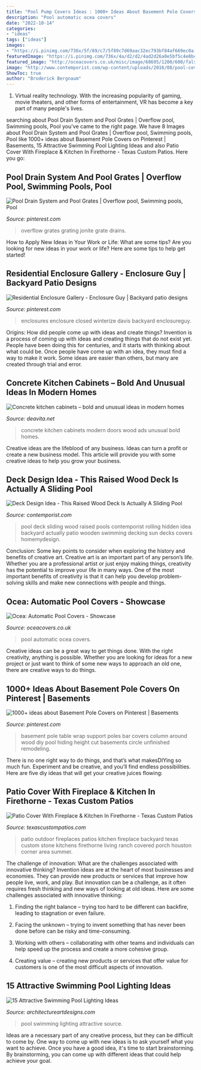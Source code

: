 ```yaml
---
title: "Pool Pump Covers Ideas : 1000+ Ideas About Basement Pole Covers On Pinterest"
description: "Pool automatic ocea covers"
date: "2022-10-14"
categories:
- "ideas"
tags: ["ideas"]
images:
- "https://i.pinimg.com/736x/5f/89/c7/5f89c7d69aac32ec793bf84af669ec0a--pools.jpg"
featuredImage: "https://i.pinimg.com/736x/4a/d2/d2/4ad2d26a0e5bf5c4e8bc0f582ef2fc69--basement-pole-covers-basement-pole-table.jpg"
featured_image: "http://oceacovers.co.uk/misc/image/68695/1200/600/false"
image: "http://www.contemporist.com/wp-content/uploads/2016/08/pool-cover_010816_04-800x1210.jpg"
ShowToc: true
author: "Broderick Bergnaum"
---
```



1. Virtual reality technology. With the increasing popularity of gaming, movie theaters, and other forms of entertainment, VR has become a key part of many people's lives.

	

		
searching about Pool Drain System and Pool Grates | Overflow pool, Swimming pools, Pool you've came to the right page. We have 8 Images about Pool Drain System and Pool Grates | Overflow pool, Swimming pools, Pool like 1000+ ideas about Basement Pole Covers on Pinterest | Basements, 15 Attractive Swimming Pool Lighting Ideas and also Patio Cover With Fireplace &amp; Kitchen In Firethorne - Texas Custom Patios. Here you go:
		
    
## Pool Drain System And Pool Grates | Overflow Pool, Swimming Pools, Pool

<img loading=lazy src="https://i.pinimg.com/736x/5f/89/c7/5f89c7d69aac32ec793bf84af669ec0a--pools.jpg" onerror="this.onerror=null;this.src='https://tse3.mm.bing.net/th?id=OIP.ciwbSNGZhCXhR_DOuUQ4zgAAAA&amp;pid=15.1';" alt="Pool Drain System and Pool Grates | Overflow pool, Swimming pools, Pool">

_Source: pinterest.com_

>overflow grates grating jonite grate drains. 

	

How to Apply New Ideas in Your Work or Life: What are some tips?
Are you looking for new ideas in your work or life? Here are some tips to help get started!

    
## Residential Enclosure Gallery - Enclosure Guy | Backyard Patio Designs

<img loading=lazy src="https://i.pinimg.com/736x/c3/1f/ed/c31fedc4115522d98d5f19b0d2edaf31.jpg" onerror="this.onerror=null;this.src='https://tse3.mm.bing.net/th?id=OIP.nm0MRTHIzmWAibjRuCbrVQHaFj&amp;pid=15.1';" alt="Residential Enclosure Gallery - Enclosure Guy | Backyard patio designs">

_Source: pinterest.com_

>enclosures enclosure closed winterize davis backyard enclosureguy. 

	

Origins: How did people come up with ideas and create things?
Invention is a process of coming up with ideas and creating things that do not exist yet. People have been doing this for centuries, and it starts with thinking about what could be. Once people have come up with an idea, they must find a way to make it work. Some ideas are easier than others, but many are created through trial and error.

    
## Concrete Kitchen Cabinets – Bold And Unusual Ideas In Modern Homes

<img loading=lazy src="https://deavita.net/wp-content/uploads/2018/08/custom-made-concrete-kitchen-cabinets-and-wood-doors-in-modern-kitchen.jpg" onerror="this.onerror=null;this.src='https://tse4.mm.bing.net/th?id=OIP.R8H13fLJdpDKFRt5CqKyLQHaFp&amp;pid=15.1';" alt="Concrete kitchen cabinets – bold and unusual ideas in modern homes">

_Source: deavita.net_

>concrete kitchen cabinets modern doors wood ads unusual bold homes. 

	

Creative ideas are the lifeblood of any business. Ideas can turn a profit or create a new business model. This article will provide you with some creative ideas to help you grow your business.

    
## Deck Design Idea - This Raised Wood Deck Is Actually A Sliding Pool

<img loading=lazy src="http://www.contemporist.com/wp-content/uploads/2016/08/pool-cover_010816_04-800x1210.jpg" onerror="this.onerror=null;this.src='https://tse3.mm.bing.net/th?id=OIP.4DnYiY0L2eMwyHB8aFJpFwHaLM&amp;pid=15.1';" alt="Deck Design Idea - This Raised Wood Deck Is Actually A Sliding Pool">

_Source: contemporist.com_

>pool deck sliding wood raised pools contemporist rolling hidden idea backyard actually patio wooden swimming decking sun decks covers homemydesign. 

	

Conclusion: Some key points to consider when exploring the history and benefits of creative art.
Creative art is an important part of any person’s life. Whether you are a professional artist or just enjoy making things, creativity has the potential to improve your life in many ways. One of the most important benefits of creativity is that it can help you develop problem-solving skills and make new connections with people and things.

    
## Ocea: Automatic Pool Covers - Showcase

<img loading=lazy src="http://oceacovers.co.uk/misc/image/68695/1200/600/false" onerror="this.onerror=null;this.src='https://tse4.mm.bing.net/th?id=OIP.G1Uz5ptgiE2Z_zXJRsreNwHaEu&amp;pid=15.1';" alt="Ocea: Automatic Pool Covers - Showcase">

_Source: oceacovers.co.uk_

>pool automatic ocea covers. 

	

Creative ideas can be a great way to get things done. With the right creativity, anything is possible. Whether you are looking for ideas for a new project or just want to think of some new ways to approach an old one, there are creative ways to do things.

    
## 1000+ Ideas About Basement Pole Covers On Pinterest | Basements

<img loading=lazy src="https://i.pinimg.com/736x/4a/d2/d2/4ad2d26a0e5bf5c4e8bc0f582ef2fc69--basement-pole-covers-basement-pole-table.jpg" onerror="this.onerror=null;this.src='https://tse2.mm.bing.net/th?id=OIP.tJRKKDSRybhD2IruTnjYjgHaJ4&amp;pid=15.1';" alt="1000+ ideas about Basement Pole Covers on Pinterest | Basements">

_Source: pinterest.com_

>basement pole table wrap support poles bar covers column around wood diy pool hiding height cut basements circle unfinished remodeling. 

	

There is no one right way to do things, and that’s what makesDIYing so much fun. Experiment and be creative, and you’ll find endless possibilities. Here are five diy ideas that will get your creative juices flowing:

    
## Patio Cover With Fireplace &amp; Kitchen In Firethorne - Texas Custom Patios

<img loading=lazy src="https://texascustompatios.com/wp-content/uploads/2015/02/Cover.jpg" onerror="this.onerror=null;this.src='https://tse1.mm.bing.net/th?id=OIP.Z_W530KtxmTaq7INhPuipQHaE8&amp;pid=15.1';" alt="Patio Cover With Fireplace &amp; Kitchen In Firethorne - Texas Custom Patios">

_Source: texascustompatios.com_

>patio outdoor fireplaces patios kitchen fireplace backyard texas custom stone kitchens firethorne living ranch covered porch houston corner area summer. 

	

The challenge of innovation: What are the challenges associated with innovative thinking?
Invention ideas are at the heart of most businesses and economies. They can provide new products or services that improve how people live, work, and play. But innovation can be a challenge, as it often requires fresh thinking and new ways of looking at old ideas. Here are some challenges associated with innovative thinking:
1) Finding the right balance – trying too hard to be different can backfire, leading to stagnation or even failure.

2) Facing the unknown – trying to invent something that has never been done before can be risky and time-consuming.

3) Working with others – collaborating with other teams and individuals can help speed up the process and create a more cohesive group.

4) Creating value – creating new products or services that offer value for customers is one of the most difficult aspects of innovation.

    
## 15 Attractive Swimming Pool Lighting Ideas

<img loading=lazy src="https://www.architectureartdesigns.com/wp-content/uploads/2015/09/6-630x419.jpg" onerror="this.onerror=null;this.src='https://tse1.mm.bing.net/th?id=OIP.15w_P43BkO2ViaXbpHHnbAHaE7&amp;pid=15.1';" alt="15 Attractive Swimming Pool Lighting Ideas">

_Source: architectureartdesigns.com_

>pool swimming lighting attractive source. 

	

Ideas are a necessary part of any creative process, but they can be difficult to come by. One way to come up with new ideas is to ask yourself what you want to achieve. Once you have a good idea, it's time to start brainstorming. By brainstorming, you can come up with different ideas that could help achieve your goal.

